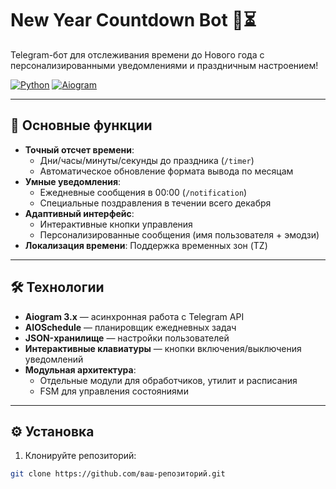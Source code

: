 # New Year Countdown Bot 🎄⏳

Telegram-бот для отслеживания времени до Нового года с персонализированными уведомлениями и праздничным настроением!

[![Python](https://img.shields.io/badge/Python-3.10%2B-blue?logo=python)](https://www.python.org/)
[![Aiogram](https://img.shields.io/badge/Aiogram-3.x-blue?logo=telegram)](https://docs.aiogram.dev/)

---

## 🌟 Основные функции
- **Точный отсчет времени**: 
  - Дни/часы/минуты/секунды до праздника (`/timer`)
  - Автоматическое обновление формата вывода по месяцам
- **Умные уведомления**:
  - Ежедневные сообщения в 00:00 (`/notification`)
  - Специальные поздравления в течении всего декабря
- **Адаптивный интерфейс**:
  - Интерактивные кнопки управления
  - Персонализированные сообщения (имя пользователя + эмодзи)
- **Локализация времени**: Поддержка временных зон (TZ)

---

## 🛠 Технологии
- **Aiogram 3.x** — асинхронная работа с Telegram API
- **AIOSchedule** — планировщик ежедневных задач
- **JSON-хранилище** — настройки пользователей
- **Интерактивные клавиатуры** — кнопки включения/выключения уведомлений
- **Модульная архитектура**:
  - Отдельные модули для обработчиков, утилит и расписания
  - FSM для управления состояниями

---

## ⚙️ Установка
1. Клонируйте репозиторий:
```bash
git clone https://github.com/ваш-репозиторий.git

